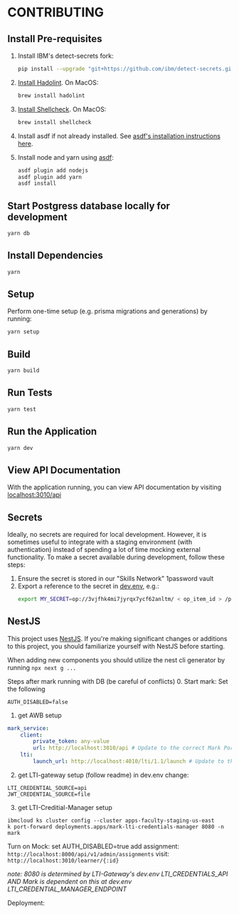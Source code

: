 # CONTRIBUTING

## Install Pre-requisites

1. Install IBM's detect-secrets fork:

   ```bash
   pip install --upgrade "git+https://github.com/ibm/detect-secrets.git@master#egg=detect-secrets"
   ```

1. [Install Hadolint](https://github.com/hadolint/hadolint#install). On MacOS:
   ```bash
   brew install hadolint
   ```
1. [Install Shellcheck](https://github.com/koalaman/shellcheck#installing). On MacOS:

   ```bash
   brew install shellcheck
   ```

1. Install asdf if not already installed. See [asdf's installation instructions here](https://asdf-vm.com/guide/getting-started.html).

1. Install node and yarn using [asdf](https://asdf-vm.com/):
   ```bash
   asdf plugin add nodejs
   asdf plugin add yarn
   asdf install
   ```

## Start Postgress database locally for development

```bash
yarn db
```

## Install Dependencies

```bash
yarn
```

## Setup

Perform one-time setup (e.g. prisma migrations and generations) by running:

```bash
yarn setup
```

## Build

```bash
yarn build
```

## Run Tests

```bash
yarn test
```

## Run the Application

```bash
yarn dev
```

## View API Documentation

With the application running, you can view API documentation by visiting [localhost:3010/api](http://localhost:3010/api)

## Secrets

Ideally, no secrets are required for local development. However, it is sometimes useful to integrate with a staging environment (with authentication) instead of spending a lot of time mocking external functionality.
To make a secret available during development, follow these steps:

1. Ensure the secret is stored in our "Skills Network" 1password vault
1. Export a reference to the secret in [dev.env](../dev.env), e.g.:
   ```bash
   export MY_SECRET=op://3vjfhk4mi7jyrqx7ycf62anltm/ < op_item_id > /path/to/secret/field
   ```

## NestJS

This project uses [NestJS](https://docs.nestjs.com/). If you're making significant changes or additions to this project, you should familiarize yourself with NestJS before starting.

When adding new components you should utilize the nest cli generator by running `npx next g ...`


Steps after mark running with DB (be careful of conflicts)
0. Start mark:
Set the following
```dev.env
AUTH_DISABLED=false 
```

1. get AWB setup 

```config/settings/development.local.yml
mark_service:
    client:
        private_token: any-value
        url: http://localhost:3010/api # Update to the correct Mark Port
    lti:
        launch_url: http://localhost:4010/lti/1.1/launch # Update to the correct LTI Port
```

2. get LTI-gateway setup (follow readme)
in dev.env change:
```
LTI_CREDENTIAL_SOURCE=api
JWT_CREDENTIAL_SOURCE=file
```

3. get LTI-Creditial-Manager setup 
```
ibmcloud ks cluster config --cluster apps-faculty-staging-us-east
k port-forward deployments.apps/mark-lti-credentials-manager 8080 -n mark 
```


Turn on Mock:
set AUTH_DISABLED=true
add assignment: `http://localhost:8000/api/v1/admin/assignments`
visit: `http://localhost:3010/learner/{:id}`


_note: 8080 is determined by LTI-Gateway's dev.env LTI_CREDENTIALS_API AND Mark is dependent on this at dev.env LTI_CREDENTIAL_MANAGER_ENDPOINT_

Deployment:
